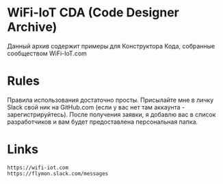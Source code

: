 WiFi-IoT CDA (Code Designer Archive)
====================================

Данный архив содержит примеры для Конструктора Кода, собранные сообществом WiFi-IoT.com


Rules
=====

Правила использования достаточно просты.
Присылайте мне в личку Slack свой ник на GitHub.com (если у вас нет там аккаунта - зарегистрируйтесь).
После получения заявки, я добавлю вас в список разработчиков и вам будет предоставлена персональная папка.




Links
=====

	https://wifi-iot.com
	https://flymon.slack.com/messages
